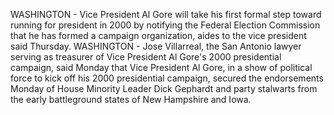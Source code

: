 WASHINGTON - Vice President Al Gore will take his first formal step toward running for president in 2000 by notifying the Federal Election Commission that he has formed a campaign organization, aides to the vice president said Thursday.
WASHINGTON - Jose Villarreal, the San Antonio lawyer serving as treasurer of Vice President Al Gore's 2000 presidential campaign, said Monday that Vice President Al Gore, in a show of political force to kick off his 2000 presidential campaign, secured the endorsements Monday of House Minority Leader Dick Gephardt and party stalwarts from the early battleground states of New Hampshire and Iowa.
